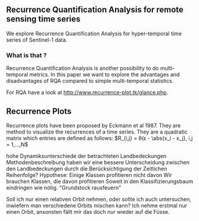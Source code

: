 ## Recurrence Quantification Analysis for remote sensing time series

We explore Recurrence Quantification Analysis for hyper-temporal time series of Sentinel-1 data.


### What is that ?

Recurrence Quantification Analysis is another possibility to do multi-temporal metrics.
In this paper we want to explore the advantages and disadvantages of RQA compared to simple multi-temporal statistics.

For RQA have a look at http://www.recurrence-plot.tk/glance.php.

## Recurrence Plots

Recurrence plots have been proposed by Eckmann et al 1987. They are method to visualize the recurrences of a time series. They are a quadratic matrix which entries are defined as follows:
$R_{i,j} = θ(ϵ - \abs{x_i - x_j}, i,j = 1,...,N$

hohe Dynamiksunterschiede der betrachteten Landbedeckungen
Methodenbeschreibung
haben wir eine bessere Unterscheidung zwischen den Landbedeckungen durch die Berücksichtigung der Zeitlichen Reihenfolge?
Hypothese:
Einige Klassen profitieren nicht davon
Wir brauchen Klassen, die davon profitieren
Soweit in den Klassifizierungsbaum eindringen wie nötig.
"Grundstock rausfeuern"

Soll ich nur einen relativen Orbit nehmen, oder sollte ich auch untersuchen, inwiefern man verschiedene Orbits mischen kann?
Ich nehme erstmal nur einen Orbit, ansonsten fällt mir das doch nur wieder auf die Füsse.
